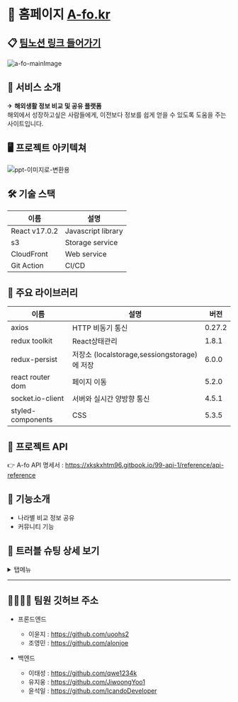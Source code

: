 # 📝 홈페이지  [A-fo.kr](https://a-fo.kr)
## 📋 [팀노션 링크 들어가기](https://www.notion.so/40fa62a06e8e444280f9c84ff5ea274d)
![a-fo-mainImage](https://user-images.githubusercontent.com/96129738/171001558-4c3a09b6-a265-4aff-9c3a-f6c5eba57071.png)


## 🔎 서비스 소개
✈ **해외생활 정보 비교 및 공유 플랫폼**<br>
해외에서 성장하고싶은 사람들에게, 이전보다 정보를 쉽게 얻을 수 있도록 도움을 주는 사이트입니다.


## 🖥 프로젝트 아키텍쳐
![ppt-이미지로-변환용](https://user-images.githubusercontent.com/96129738/171004010-e03d4a6b-dda6-41c6-b0e3-5f18c12d149f.svg)


## 🛠 기술 스택
| 이름          | 설명               | 
| ------------- | -------------------|
| React v17.0.2 | Javascript library |
| s3            | Storage service    |
| CloudFront    | Web service        |  
| Git Action    | CI/CD              |


## 📕 주요 라이브러리

| 이름    | 설명                       | 버전   |
| ------------- | -------------------------- | ------ |
| axios         | HTTP 비동기 통신 | 0.27.2 |
|redux toolkit     | React상태관리                      |1.8.1 |
|  redux-persist      | 저장소 (localstorage,sessiongstorage)에 저장                | 6.0.0  |
|react router dom      | 페이지 이동                      |5.2.0 |
| socket.io-client          | 서버와 실시간 양방향 통신      |4.5.1  |
| styled-components  | CSS                 |5.3.5  |

## 🎄 프로젝트 API
👉 A-fo API 명세서 : https://xkskxhtm96.gitbook.io/99-api-1/reference/api-reference


## 🌠 기능소개

- 나라별 비교 정보 공유
- 커뮤니티 기능


## 🔑 트러블 슈팅 상세 보기


<details markdown="1">
<summary>탭메뉴</summary>

<!--summary 아래 빈칸 공백 두고 내용을 적는공간-->
## 

### 목적 및 초기상황

<aside>
💡 많은 데이터가 담겨있는 페이지에서, 원하는 정보가 아래쪽에 있을 때 계속 스크롤을 하지 않고 탭메뉴에서 원하는 정보가 있는 항목을 클릭하여 이동할 수 있도록 하였습니다. 

</aside>

### 문제상황

<aside>
💡 탭메뉴에서 원하는 카데고리 클릭시 해당위치로 스크롤이 되어야 하는데, 데이터가 계속해서 바뀌다보니 위치값으로 해결하지 못하는 상황이 발생했습니다.

</aside>

### 해결책

<aside>
💡 2가지의 해결방안

 1. 박스높이를 고정시키고 데이터의 길이가 해당 높이를 벗어나면 그 안에서 스크롤 가능하게 구현하여, 박스의 위치값을 구하고 해당위치로 이동<aside> 2.ref를 사용하여 해당요소로 이동
  
  1번의 경우 위치값으로 이동시, 토글이 닫혀있을 경우와 열려있을 경우 모두 생각해야 하기 때문에 2번방안으로 결정하여  useRef, forwardRef, map함수를 이용하여 ref배열의 각 요소에 해당하는 위치로 이동하도록 구현했습니다.
  
</aside>

### 고찰

<aside>
  💡 컴포넌트의 분리로 forwardRef를 사용해야하는 구조였습니다. forwardRef의 사용법을 알아보고 적용하는 과정에서 에러를 겪었습니다. 에러를 해결하고 적용을 완료하였고, 앞으로 forwardRef를 사용함에 있어서는 잘 적용할 수 있겠다는 자신감을 얻을 수 있었습니다.     

</aside>
</details>

---
## 👨‍👩‍👧‍👧 팀원 깃허브 주소

- 프론드엔드
  - 이윤지 : https://github.com/uoohs2
  - 조영민 : https://github.com/alonjoe
  
- 백엔드
  - 이태성 : https://github.com/qwe1234k
  - 유지웅 : https://github.com/JiwoongYoo1
  - 윤석일 : https://github.com/IcandoDeveloper
